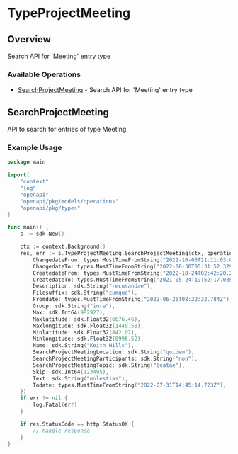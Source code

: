 # TypeProjectMeeting

## Overview

Search API for 'Meeting' entry type

### Available Operations

* [SearchProjectMeeting](#searchprojectmeeting) - Search API for 'Meeting' entry type

## SearchProjectMeeting

API to search for entries of type Meeting

### Example Usage

```go
package main

import(
	"context"
	"log"
	"openapi"
	"openapi/pkg/models/operations"
	"openapi/pkg/types"
)

func main() {
    s := sdk.New()

    ctx := context.Background()
    res, err := s.TypeProjectMeeting.SearchProjectMeeting(ctx, operations.SearchProjectMeetingRequest{
        ChangedateFrom: types.MustTimeFromString("2022-10-03T21:11:03.072Z"),
        ChangedateTo: types.MustTimeFromString("2022-08-30T05:31:52.329Z"),
        CreatedateFrom: types.MustTimeFromString("2022-10-24T02:42:20.227Z"),
        CreatedateTo: types.MustTimeFromString("2021-05-24T19:52:17.085Z"),
        Description: sdk.String("recusandae"),
        Filesuffix: sdk.String("cumque"),
        Fromdate: types.MustTimeFromString("2022-06-26T08:32:32.784Z"),
        Group: sdk.String("iure"),
        Max: sdk.Int64(982927),
        Maxlatitude: sdk.Float32(6676.46),
        Maxlongitude: sdk.Float32(1440.58),
        Minlatitude: sdk.Float32(842.07),
        Minlongitude: sdk.Float32(8996.52),
        Name: sdk.String("Keith Hills"),
        SearchProjectMeetingLocation: sdk.String("quidem"),
        SearchProjectMeetingParticipants: sdk.String("non"),
        SearchProjectMeetingTopic: sdk.String("beatae"),
        Skip: sdk.Int64(123495),
        Text: sdk.String("molestias"),
        Todate: types.MustTimeFromString("2022-07-31T14:45:14.723Z"),
    })
    if err != nil {
        log.Fatal(err)
    }

    if res.StatusCode == http.StatusOK {
        // handle response
    }
}
```
